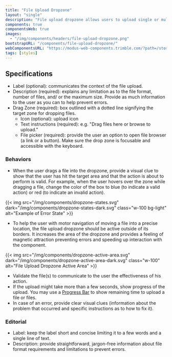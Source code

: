 ```yaml
---
title: "File Upload Dropzone"
layout: "single"
description: "File upload dropzone allows users to upload single or multiple files to the application by dragging and dropping."
components: true
componentsWeb: true
images:
  - "/img/components/headers/file-upload-dropzone.png"
bootstrapURL: "/components/file-upload-dropzone/"
webComponentsURL: "https://modus-web-components.trimble.com/?path=/story/components-file-dropzone--default"
tags: [styles]
---
```


## Specifications

- Label (optional): communicates the context of the file upload.
- Description (required): explains any limitation as to the file format, number of files, and/ or the maximum size. Provide as much information to the user as you can to help prevent errors.
- Drag Zone (required): box outlined with a dotted line signifying the target zone for dropping files.
  - Icon (optional): upload icon
  - Text instructions (required): e.g. "Drag files here or browse to upload."
  - File picker (required): provide the user an option to open file browser (a link or a button). Make sure the drop zone is focusable and accessible with the keyboard.

### Behaviors

- When the user drags a file into the dropzone, provide a visual clue to show that the user has hit the target area and that the action is about to perform is valid. For example, when the user hovers over the zone while dragging a file, change the color of the box to blue (to indicate a valid action) or red (to indicate an invalid action).

{{< img src="/img/components/dropzone-states.svg" dark="/img/components/dropzone-states-dark.svg" class="w-100 bg-light" alt="Example of Error State" >}}

- To help the user with motor navigation of moving a file into a precise location, the file upload dropzone should be active outside of its borders. It increases the area of the dropzone and provides a feeling of magnetic attraction preventing errors and speeding up interaction with the component.

{{< img src="/img/components/dropzone-active-area.svg" dark="/img/components/dropzone-active-area-dark.svg" class="w-100" alt="File Upload Dropzone Active Area" >}}

- Validate the file(s) to communicate to the user the effectiveness of his action.
- If the upload might take more than a few seconds, show progress of the upload. You may use a [Progress Bar](/components/web/progress-bars/) to show remaining time to upload a file or files.
- In case of an error, provide clear visual clues (information about the problem that occurred and specific instructions as to how to fix it).

### Editorial

- Label: keep the label short and concise limiting it to a few words and a single line of text.
- Description: provide straightforward, jargon-free information about file format requirements and limitations to prevent errors.
